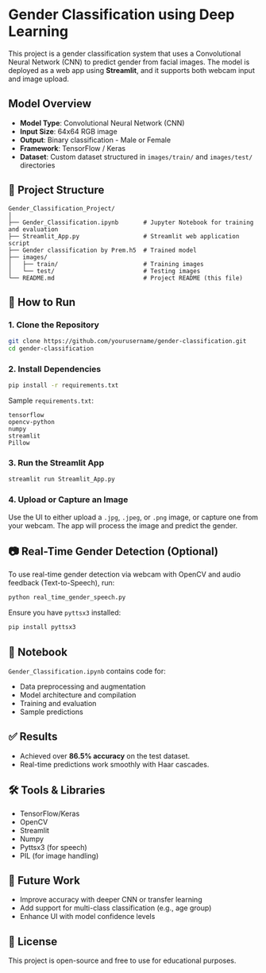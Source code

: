 # Gender Classification using Deep Learning

This project is a gender classification system that uses a Convolutional Neural Network (CNN) to predict gender from facial images. The model is deployed as a web app using **Streamlit**, and it supports both webcam input and image upload.

##  Model Overview

* **Model Type**: Convolutional Neural Network (CNN)
* **Input Size**: 64x64 RGB image
* **Output**: Binary classification - Male or Female
* **Framework**: TensorFlow / Keras
* **Dataset**: Custom dataset structured in `images/train/` and `images/test/` directories

## 📁 Project Structure

```
Gender_Classification_Project/
│
├── Gender_Classification.ipynb       # Jupyter Notebook for training and evaluation
├── Streamlit_App.py                  # Streamlit web application script
├── Gender classification by Prem.h5  # Trained model
├── images/
│   ├── train/                        # Training images
│   └── test/                         # Testing images
└── README.md                         # Project README (this file)
```

## 🚀 How to Run

### 1. Clone the Repository

```bash
git clone https://github.com/yourusername/gender-classification.git
cd gender-classification
```

### 2. Install Dependencies

```bash
pip install -r requirements.txt
```

Sample `requirements.txt`:

```
tensorflow
opencv-python
numpy
streamlit
Pillow
```

### 3. Run the Streamlit App

```bash
streamlit run Streamlit_App.py
```

### 4. Upload or Capture an Image

Use the UI to either upload a `.jpg`, `.jpeg`, or `.png` image, or capture one from your webcam. The app will process the image and predict the gender.

## 📷 Real-Time Gender Detection (Optional)

To use real-time gender detection via webcam with OpenCV and audio feedback (Text-to-Speech), run:

```bash
python real_time_gender_speech.py
```

Ensure you have `pyttsx3` installed:

```bash
pip install pyttsx3
```

## 📝 Notebook

`Gender_Classification.ipynb` contains code for:

* Data preprocessing and augmentation
* Model architecture and compilation
* Training and evaluation
* Sample predictions

## ✅ Results

* Achieved over **86.5% accuracy** on the test dataset.
* Real-time predictions work smoothly with Haar cascades.

## 🛠 Tools & Libraries

* TensorFlow/Keras
* OpenCV
* Streamlit
* Numpy
* Pyttsx3 (for speech)
* PIL (for image handling)

## 📌 Future Work

* Improve accuracy with deeper CNN or transfer learning
* Add support for multi-class classification (e.g., age group)
* Enhance UI with model confidence levels

## 📃 License

This project is open-source and free to use for educational purposes.
